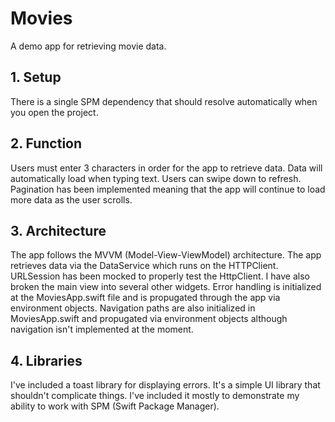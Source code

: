 # Movies
A demo app for retrieving movie data.

## 1. Setup

There is a single SPM dependency that should resolve automatically when you open the project.

## 2. Function

Users must enter 3 characters in order for the app to retrieve data. 
Data will automatically load when typing text.
Users can swipe down to refresh.
Pagination has been implemented meaning that the app will continue to load more data as the user scrolls.

## 3. Architecture

The app follows the MVVM (Model-View-ViewModel) architecture.
The app retrieves data via the DataService which runs on the HTTPClient. URLSession has been mocked to properly test the HttpClient.
I have also broken the main view into several other widgets.
Error handling is initialized at the MoviesApp.swift file and is propugated through the app via environment objects.
Navigation paths are also initialized in MoviesApp.swift and propugated via environment objects although navigation isn't implemented at the moment.

## 4. Libraries

I've included a toast library for displaying errors. It's a simple UI library that shouldn't complicate things. I've included it mostly to demonstrate my ability to work with SPM (Swift Package Manager).
